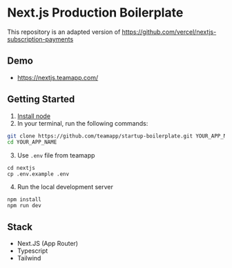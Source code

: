 # Next.js Production Boilerplate

This repository is an adapted version of https://github.com/vercel/nextjs-subscription-payments 

## Demo

- https://nextjs.teamapp.com/

## Getting Started

1. [Install node](https://nodejs.org/en/download)
2. In your terminal, run the following commands:

```bash
git clone https://github.com/teamapp/startup-boilerplate.git YOUR_APP_NAME
cd YOUR_APP_NAME
```
3. Use `.env` file from teamapp
```
cd nextjs
cp .env.example .env
```
4. Run the local development server
```
npm install
npm run dev
```

## Stack

- Next.JS (App Router)
- Typescript
- Tailwind

